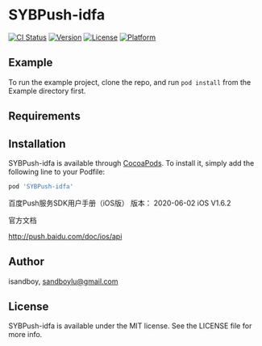 # SYBPush-idfa

[![CI Status](https://img.shields.io/travis/isandboy/SYBPush-idfa.svg?style=flat)](https://travis-ci.org/isandboy/SYBPush-idfa)
[![Version](https://img.shields.io/cocoapods/v/SYBPush-idfa.svg?style=flat)](https://cocoapods.org/pods/SYBPush-idfa)
[![License](https://img.shields.io/cocoapods/l/SYBPush-idfa.svg?style=flat)](https://cocoapods.org/pods/SYBPush-idfa)
[![Platform](https://img.shields.io/cocoapods/p/SYBPush-idfa.svg?style=flat)](https://cocoapods.org/pods/SYBPush-idfa)

## Example

To run the example project, clone the repo, and run `pod install` from the Example directory first.

## Requirements

## Installation

SYBPush-idfa is available through [CocoaPods](https://cocoapods.org). To install
it, simply add the following line to your Podfile:

```ruby
pod 'SYBPush-idfa'
```

百度Push服务SDK用户手册（iOS版）
版本： 2020-06-02 iOS V1.6.2

官方文档

http://push.baidu.com/doc/ios/api

## Author

isandboy, sandboylu@gmail.com

## License

SYBPush-idfa is available under the MIT license. See the LICENSE file for more info.
